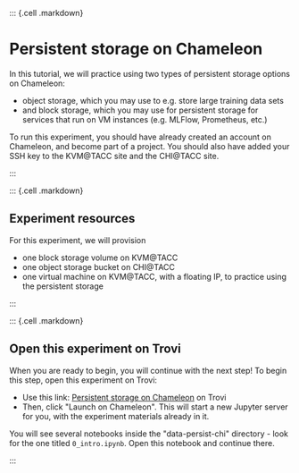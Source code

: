 
::: {.cell .markdown}

# Persistent storage on Chameleon

In this tutorial, we will practice using two types of persistent storage options on Chameleon:

* object storage, which you may use to e.g. store large training data sets
* and block storage, which you may use for persistent storage for services that run on VM instances (e.g. MLFlow, Prometheus, etc.)

To run this experiment, you should have already created an account on Chameleon, and become part of a project. You should also have added your SSH key to the KVM@TACC site and the CHI@TACC site.

:::

::: {.cell .markdown}

## Experiment resources 

For this experiment, we will provision 

* one block storage volume on KVM@TACC
* one object storage bucket on CHI@TACC
* one virtual machine on KVM@TACC, with a floating IP, to practice using the persistent storage

:::

::: {.cell .markdown}

## Open this experiment on Trovi


When you are ready to begin, you will continue with the next step! To begin this step, open this experiment on Trovi:

* Use this link: [Persistent storage on Chameleon](https://chameleoncloud.org/experiment/share/a1c68238-81f8-498d-8323-9d6c46cb0a78) on Trovi
* Then, click "Launch on Chameleon". This will start a new Jupyter server for you, with the experiment materials already in it.

You will see several notebooks inside the "data-persist-chi" directory - look for the one titled `0_intro.ipynb`. Open this notebook and continue there.

:::